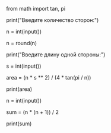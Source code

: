 from math import tan, pi

print("Введите количество сторон:")

n = int(input())

n = round(n)

print("Введите длину одной стороны:")

s = int(input())


area = (n * s ** 2) / (4 * tan(pi / n))

print(area) 

n = int(input())

sum = (n * (n + 1)) / 2

print(sum)

